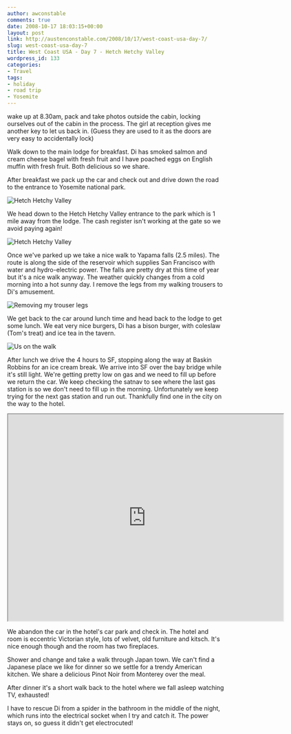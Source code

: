```yaml
---
author: awconstable
comments: true
date: 2008-10-17 18:03:15+00:00
layout: post
link: http://austenconstable.com/2008/10/17/west-coast-usa-day-7/
slug: west-coast-usa-day-7
title: West Coast USA - Day 7 - Hetch Hetchy Valley
wordpress_id: 133
categories:
- Travel
tags:
- holiday
- road trip
- Yosemite
---
```


wake up at 8.30am, pack and take photos outside the cabin, locking ourselves out of the cabin in the process. The girl at reception gives me another key to let us back in. (Guess they are used to it as the doors are very easy to accidentally lock)

Walk down to the main lodge for breakfast. Di has smoked salmon and cream cheese bagel with fresh fruit and I have poached eggs on English muffin with fresh fruit. Both delicious so we share.

After breakfast we pack up the car and check out and drive down the road to the entrance to Yosemite national park. 

![Hetch Hetchy Valley](http://lh6.ggpht.com/_9ikV2I29FeI/SRsPP9hXudI/AAAAAAAACas/X0Mg-aU64CY/s800/IMG_3154.JPG)

We head down to the Hetch Hetchy Valley entrance to the park which is 1 mile away from the lodge. The cash register isn't working at the gate so we avoid paying again!

![Hetch Hetchy Valley](http://lh3.ggpht.com/_9ikV2I29FeI/SRsPh0CowTI/AAAAAAAACb0/8hljUFoUr0o/s800/IMG_3176.JPG)

Once we've parked up we take a nice walk to Yapama falls (2.5 miles). The route is along the side of the reservoir which supplies San Francisco with water and hydro-electric power. The falls are pretty dry at this time of year but it's a nice walk anyway. The weather quickly changes from a cold morning into a hot sunny day. I remove the legs from my walking trousers to Di's amusement. 

![Removing my trouser legs](http://lh6.ggpht.com/_9ikV2I29FeI/SRsPTsggDWI/AAAAAAAACa8/tyWdyRmHwk8/s800/IMG_3161.JPG)

We get back to the car around lunch time and head back to the lodge to get some lunch. We eat very nice burgers, Di has a bison burger, with coleslaw (Tom's treat) and ice tea in the tavern.

![Us on the walk](http://lh5.ggpht.com/_9ikV2I29FeI/SRsPZ77uikI/AAAAAAAACbU/k7TzeVyvjFs/s800/IMG_3171.JPG)

After lunch we drive the 4 hours to SF, stopping along the way at Baskin Robbins for an ice cream break. We arrive into SF over the bay bridge while it's still light. We're getting pretty low on gas and we need to fill up before we return the car. We keep checking the satnav to see where the last gas station is so we don't need to fill up in the morning. Unfortunately we keep trying for the next gas station and run out. Thankfully find one in the city on the way to the hotel.

<iframe src="https://maps.google.com/maps?f=d&saddr=33160+Evergreen+Rd,+Groveland,+CA+95321,+USA&daddr=37.946567,-119.784536+to:1590+Sutter+St+San+Francisco,+CA+94109&hl=en&geocode=&mra=dme&mrcr=0,1&mrsp=1&sz=17&sll=37.945204,-119.78533&sspn=0.006405,0.011158&ie=UTF8&s=AARTsJpb_i4OqzncwuaQiAGDxYVzUEumjQ&ll=38.091337,-121.14624&spn=3.026157,4.669189&z=7&output=embed&w=640&h=480" width="640" height="480"></iframe>

We abandon the car in the hotel's car park and check in. The hotel and room is eccentric Victorian style, lots of velvet, old furniture and kitsch. It's nice enough though and the room has two fireplaces.

Shower and change and take a walk through Japan town. We can't find a Japanese place we like for dinner so we settle for a trendy American kitchen. We share a delicious Pinot Noir from Monterey over the meal.

After dinner it's a short walk back to the hotel where we fall asleep watching TV, exhausted!

I have to rescue Di from a spider in the bathroom in the middle of the night, which runs into the electrical socket when I try and catch it. The power stays on, so guess it didn't get electrocuted!
